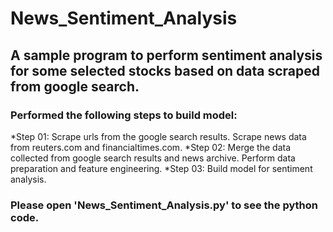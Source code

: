# News_Sentiment_Analysis
## A sample program to perform sentiment analysis for some selected stocks based on data scraped from google search.
### Performed the following steps to build model:
*Step 01: Scrape urls from the google search results. Scrape news data from reuters.com and financialtimes.com.
*Step 02: Merge the data collected from google search results and news archive. Perform data preparation and feature engineering.
*Step 03: Build model for sentiment analysis.

### Please open 'News_Sentiment_Analysis.py' to see the python code.
